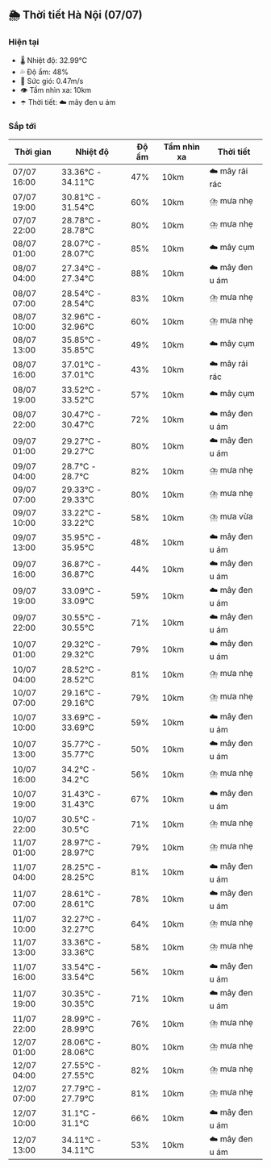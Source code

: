 ## 🌦️ Thời tiết Hà Nội (07/07)

### Hiện tại

- 🌡️ Nhiệt độ: 32.99℃
- 💦 Độ ẩm: 48%
- 💨 Sức gió: 0.47m/s
- 👁️ Tầm nhìn xa: 10km
- ☂️ Thời tiết: ☁️ mây đen u ám

### Sắp tới

| Thời gian | Nhiệt độ | Độ ẩm | Tầm nhìn xa | Thời tiết |
| --- | --- | --- | --- | --- |
| 07/07 16:00 | 33.36℃ - 34.11℃ | 47% | 10km | ☁️ mây rải rác |
| 07/07 19:00 | 30.81℃ - 31.54℃ | 60% | 10km | ⛈️ mưa nhẹ |
| 07/07 22:00 | 28.78℃ - 28.78℃ | 80% | 10km | ⛈️ mưa nhẹ |
| 08/07 01:00 | 28.07℃ - 28.07℃ | 85% | 10km | ☁️ mây cụm |
| 08/07 04:00 | 27.34℃ - 27.34℃ | 88% | 10km | ☁️ mây đen u ám |
| 08/07 07:00 | 28.54℃ - 28.54℃ | 83% | 10km | ⛈️ mưa nhẹ |
| 08/07 10:00 | 32.96℃ - 32.96℃ | 60% | 10km | ⛈️ mưa nhẹ |
| 08/07 13:00 | 35.85℃ - 35.85℃ | 49% | 10km | ☁️ mây cụm |
| 08/07 16:00 | 37.01℃ - 37.01℃ | 43% | 10km | ☁️ mây rải rác |
| 08/07 19:00 | 33.52℃ - 33.52℃ | 57% | 10km | ☁️ mây cụm |
| 08/07 22:00 | 30.47℃ - 30.47℃ | 72% | 10km | ☁️ mây đen u ám |
| 09/07 01:00 | 29.27℃ - 29.27℃ | 80% | 10km | ☁️ mây đen u ám |
| 09/07 04:00 | 28.7℃ - 28.7℃ | 82% | 10km | ⛈️ mưa nhẹ |
| 09/07 07:00 | 29.33℃ - 29.33℃ | 80% | 10km | ⛈️ mưa nhẹ |
| 09/07 10:00 | 33.22℃ - 33.22℃ | 58% | 10km | ⛈️ mưa vừa |
| 09/07 13:00 | 35.95℃ - 35.95℃ | 48% | 10km | ☁️ mây đen u ám |
| 09/07 16:00 | 36.87℃ - 36.87℃ | 44% | 10km | ☁️ mây đen u ám |
| 09/07 19:00 | 33.09℃ - 33.09℃ | 59% | 10km | ☁️ mây đen u ám |
| 09/07 22:00 | 30.55℃ - 30.55℃ | 71% | 10km | ☁️ mây đen u ám |
| 10/07 01:00 | 29.32℃ - 29.32℃ | 79% | 10km | ☁️ mây đen u ám |
| 10/07 04:00 | 28.52℃ - 28.52℃ | 81% | 10km | ⛈️ mưa nhẹ |
| 10/07 07:00 | 29.16℃ - 29.16℃ | 79% | 10km | ⛈️ mưa nhẹ |
| 10/07 10:00 | 33.69℃ - 33.69℃ | 59% | 10km | ☁️ mây đen u ám |
| 10/07 13:00 | 35.77℃ - 35.77℃ | 50% | 10km | ☁️ mây đen u ám |
| 10/07 16:00 | 34.2℃ - 34.2℃ | 56% | 10km | ⛈️ mưa nhẹ |
| 10/07 19:00 | 31.43℃ - 31.43℃ | 67% | 10km | ☁️ mây đen u ám |
| 10/07 22:00 | 30.5℃ - 30.5℃ | 71% | 10km | ⛈️ mưa nhẹ |
| 11/07 01:00 | 28.97℃ - 28.97℃ | 79% | 10km | ⛈️ mưa nhẹ |
| 11/07 04:00 | 28.25℃ - 28.25℃ | 81% | 10km | ☁️ mây đen u ám |
| 11/07 07:00 | 28.61℃ - 28.61℃ | 78% | 10km | ☁️ mây đen u ám |
| 11/07 10:00 | 32.27℃ - 32.27℃ | 64% | 10km | ⛈️ mưa nhẹ |
| 11/07 13:00 | 33.36℃ - 33.36℃ | 58% | 10km | ⛈️ mưa nhẹ |
| 11/07 16:00 | 33.54℃ - 33.54℃ | 56% | 10km | ☁️ mây đen u ám |
| 11/07 19:00 | 30.35℃ - 30.35℃ | 71% | 10km | ☁️ mây đen u ám |
| 11/07 22:00 | 28.99℃ - 28.99℃ | 76% | 10km | ⛈️ mưa nhẹ |
| 12/07 01:00 | 28.06℃ - 28.06℃ | 80% | 10km | ⛈️ mưa nhẹ |
| 12/07 04:00 | 27.55℃ - 27.55℃ | 82% | 10km | ⛈️ mưa nhẹ |
| 12/07 07:00 | 27.79℃ - 27.79℃ | 81% | 10km | ⛈️ mưa nhẹ |
| 12/07 10:00 | 31.1℃ - 31.1℃ | 66% | 10km | ☁️ mây đen u ám |
| 12/07 13:00 | 34.11℃ - 34.11℃ | 53% | 10km | ☁️ mây đen u ám |
